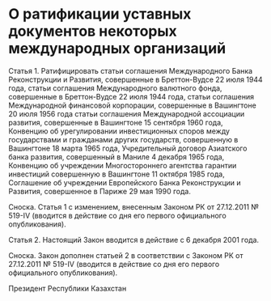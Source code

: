 # О ратификации уставных документов некоторых международных организаций

Статья 1. Ратифицировать статьи соглашения Международного Банка Реконструкции и Развития, совершенные в Бреттон-Вудсе 22 июля 1944 года, статьи соглашения Международного валютного фонда, совершенные в Бреттон-Вудсе 22 июля 1944 года, статьи соглашения Международной финансовой корпорации, совершенные в Вашингтоне 20 июля 1956 года статьи соглашения Международной ассоциации развития, совершенные в Вашингтоне 15 сентября 1960 года, Конвенцию об урегулировании инвестиционных споров между государствами и гражданами других государств, совершенную в Вашингтоне 18 марта 1965 года, Учредительный договор Азиатского банка развития, совершенный в Маниле 4 декабря 1965 года, Конвенцию об учреждении Многостороннего агентства гарантии инвестиций совершенную в Вашингтоне 11 октября 1985 года, Соглашение об учреждении Европейского Банка Реконструкции и Развития, совершенное в Париже 29 мая 1990 года.

Сноска. Статья 1 с изменением, внесенным Законом РК от 27.12.2011 № 519-IV (вводится в действие со дня его первого официального опубликования).

Статья 2. Настоящий Закон вводится в действие с 6 декабря 2001 года.

Сноска. Закон дополнен статьей 2 в соответствии с Законом РК от 27.12.2011 № 519-IV (вводится в действие со дня его первого официального опубликования).

Президент Республики Казахстан

